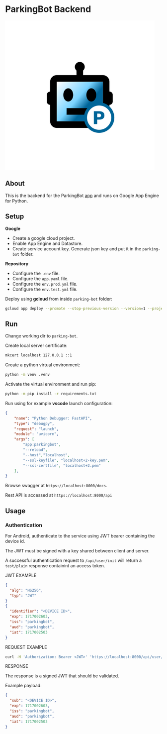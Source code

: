 # ParkingBot Backend

![App Icon](https://github.com/nooc/parking-bot-doc/blob/main/media/appicon.png)

## About

This is the backend for the ParkingBot [app](https://github.com/nooc/parking-bot-client) and runs on Google App Engine for Python.

## Setup

**Google**

- Create a google cloud project.
- Enable App Engine and Datastore.
- Create service account key. Generate json key and put it in the `parking-bot` folder.

**Repository**

- Configure the `.env` file.
- Configure the `app.yaml` file.
- Configure the `env.prod.yml` file.
- Configure the `env.test.yml` file.

Deploy using **gcloud** from inside `parking-bot` folder:

```sh
gcloud app deploy --promote --stop-previous-version --version=1 --project=<project name>
```

## Run

Change working dir to `parking-bot`.

Create local server certificate:

```sh
mkcert localhost 127.0.0.1 ::1
```

Create a python virtual environment:

```sh
python -m venv .venv
```

Activate the virtual environment and run pip:

```sh
python -m pip install -r requirements.txt
```

Run using for example **vscode** launch configuration:

```json
{
    "name": "Python Debugger: FastAPI",
    "type": "debugpy",
    "request": "launch",
    "module": "uvicorn",
    "args": [
        "app:parkingbot",
        "--reload",
        "--host","localhost",
        "--ssl-keyfile", "localhost+2-key.pem",
        "--ssl-certfile", "localhost+2.pem"
    ],
}
```

Browse swagger at `https://localhost:8000/docs`.

Rest API is accessed at `https://localhost:8000/api`

## Usage

### Authentication

For Android, authenticate to the service using JWT bearer containing the device id.

The JWT must be signed with a key shared between client and server.

A successful authentication request to `/api/user/init` will return a `test/plain` response containint an access token.

JWT EXAMPLE

```json
{
  "alg": "HS256",
  "typ": "JWT"
}
{
  "identifier": "<DEVICE ID>",
  "exp": 1717002603,
  "iss": "parkingbot",
  "aud": "parkingbot",
  "iat": 1717002503
}
```

REQUEST EXAMPLE

```sh
curl -H 'Authorization: Bearer <JWT>' 'https://localhost:8000/api/user/init'
```

RESPONSE

The response is a signed JWT that should be validated.

Example payload:

```json
{
  "sub": "<DEVICE ID>",
  "exp": 1717002603,
  "iss": "parkingbot",
  "aud": "parkingbot",
  "iat": 1717002503
}
```
